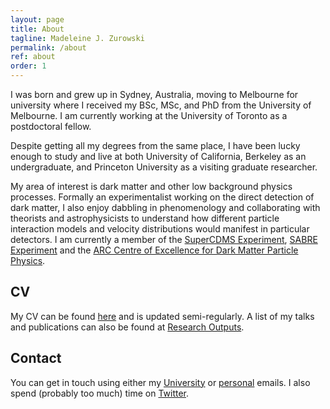 ```yaml
---
layout: page
title: About
tagline: Madeleine J. Zurowski
permalink: /about
ref: about
order: 1
---
```


I was born and grew up in Sydney, Australia, moving to Melbourne for university where I received my BSc, MSc, and PhD from the University of Melbourne. I am currently working at the University of Toronto as a postdoctoral fellow.

Despite getting all my degrees from the same place, I have been lucky enough to study and live at both University of California, Berkeley as an undergraduate, and Princeton University as a visiting graduate researcher.

My area of interest is dark matter and other low background physics processes. Formally an experimentalist working on the direct detection of dark matter, I also enjoy dabbling in phenomenology and collaborating with theorists and astrophysicists to understand how different particle interaction models and velocity distributions would manifest in particular detectors. I am currently a member of the [SuperCDMS Experiment](https://supercdms.slac.stanford.edu/), [SABRE Experiment](https://www.sabre-experiment.org.au/) and the [ARC Centre of Excellence for Dark Matter Particle Physics](https://www.centredarkmatter.org/).

## CV
My CV can be found [here](https://mjzurowski.github.io/files/ZurowskiCV.pdf) and is updated semi-regularly. A list of my talks and publications can also be found at [Research Outputs](https://mjzurowski.github.io/research-outputs).

## Contact
You can get in touch using either my [University](mailto:madeleine.zurowski@utoronto.ca) or [personal](mailto:mjzurowski@gmail.com) emails. I also spend (probably too much) time on [Twitter](https://twitter.com/mjzurowski).
